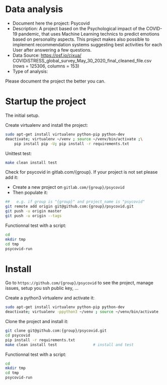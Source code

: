# Data analysis
- Document here the project: Psycovid
- Description: A project based on the Psychological impact of the COVID-19 pandemic, that uses Machine Learning technics to predict emotions based on personality aspects. This project makes also possible to implement recommendation systems suggesting best activities for each User after answering a few questions.
- Data Source: https://osf.io/cjxua/ COVIDiSTRESS_global_survey_May_30_2020_final_cleaned_file.csv (rows = 125306, columns = 153)
- Type of analysis:

Please document the project the better you can.

# Startup the project

The initial setup.

Create virtualenv and install the project:
```bash
sudo apt-get install virtualenv python-pip python-dev
deactivate; virtualenv ~/venv ; source ~/venv/bin/activate ;\
    pip install pip -U; pip install -r requirements.txt
```

Unittest test:
```bash
make clean install test
```

Check for psycovid in gitlab.com/{group}.
If your project is not set please add it:

- Create a new project on `gitlab.com/{group}/psycovid`
- Then populate it:

```bash
##   e.g. if group is "{group}" and project_name is "psycovid"
git remote add origin git@github.com:{group}/psycovid.git
git push -u origin master
git push -u origin --tags
```

Functionnal test with a script:

```bash
cd
mkdir tmp
cd tmp
psycovid-run
```

# Install

Go to `https://github.com/{group}/psycovid` to see the project, manage issues,
setup you ssh public key, ...

Create a python3 virtualenv and activate it:

```bash
sudo apt-get install virtualenv python-pip python-dev
deactivate; virtualenv -ppython3 ~/venv ; source ~/venv/bin/activate
```

Clone the project and install it:

```bash
git clone git@github.com:{group}/psycovid.git
cd psycovid
pip install -r requirements.txt
make clean install test                # install and test
```
Functionnal test with a script:

```bash
cd
mkdir tmp
cd tmp
psycovid-run
```
